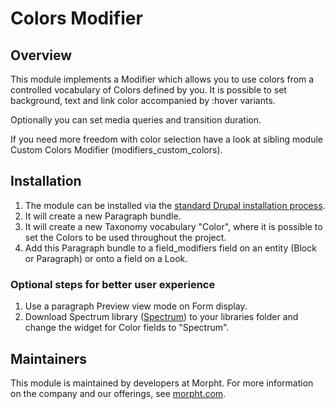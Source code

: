 # Colors Modifier

## Overview
This module implements a Modifier which allows you to use colors from a
controlled vocabulary of Colors defined by you. It is possible to set
background, text and link color accompanied by :hover variants.

Optionally you can set media queries and transition duration.

If you need more freedom with color selection have a look at sibling module
Custom Colors Modifier (modifiers_custom_colors).

## Installation
1. The module can be installed via the
[standard Drupal installation process](http://drupal.org/node/1897420).
2. It will create a new Paragraph bundle.
3. It will create a new Taxonomy vocabulary "Color", where it is possible to
set the Colors to be used throughout the project.
4. Add this Paragraph bundle to a field_modifiers field on an entity (Block or
Paragraph) or onto a field on a Look.

### Optional steps for better user experience
1. Use a paragraph Preview view mode on Form display.
2. Download Spectrum library ([Spectrum](http://bgrins.github.io/spectrum)) to
your libraries folder and change the widget for Color fields to "Spectrum".

## Maintainers
This module is maintained by developers at Morpht. For more information on
the company and our offerings, see [morpht.com](http://morpht.com).

